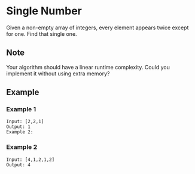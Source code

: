 # Single Number

Given a non-empty array of integers, every element appears twice except for one. Find that single one.

## Note
Your algorithm should have a linear runtime complexity. Could you implement it without using extra memory?

## Example
### Example 1
```
Input: [2,2,1]
Output: 1
Example 2:
```

### Example 2
```
Input: [4,1,2,1,2]
Output: 4
```
